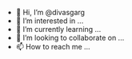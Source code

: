 - 👋 Hi, I’m @divasgarg
- 👀 I’m interested in ...
- 🌱 I’m currently learning ...
- 💞️ I’m looking to collaborate on ...
- 📫 How to reach me ...

<!---
divasgarg/divasgarg is a ✨ special ✨ repository because its `README.md` (this file) appears on your GitHub profile.
You can click the Preview link to take a look at your changes.
--->
